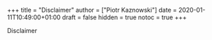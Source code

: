 +++
title = "Disclaimer"
author = ["Piotr Kaznowski"]
date = 2020-01-11T10:49:00+01:00
draft = false
hidden = true
notoc = true
+++

Disclaimer
